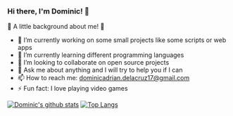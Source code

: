 ### Hi there, I'm Dominic! 👋

🧐 A little background about me! 🧐

- 🔭 I’m currently working on some small projects like some scripts or web apps 
- 🌱 I’m currently learning different programming languages
- 👯 I’m looking to collaborate on open source projects
- 💬 Ask me about anything and I will try to help you if I can
- 📫 How to reach me: dominicadrian.delacruz17@gmail.com
- ⚡ Fun fact: I love playing video games

[![Dominic's github stats](https://github-readme-stats.vercel.app/api?username=dominic-dc)](https://github.com/dominic-dc/github-readme-stats)
[![Top Langs](https://github-readme-stats.vercel.app/api/top-langs/?username=dominic-dc&layout=compact)](https://github.com/dominic-dc/github-readme-stats)
